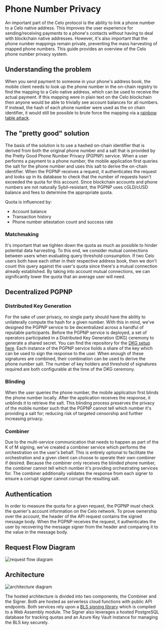 # Phone Number Privacy

An important part of the Celo protocol is the ability to link a phone number to a Celo native address. This improves the user experience for sending/receiving payments to a phone's contacts without having to deal with blockchain native addresses. However, it's also important that the phone number mappings remain private, preventing the mass harvesting of mapped phone numbers. This guide provides an overview of the Celo phone number privacy system.

## Understanding the problem
When you send payment to someone in your phone's address book, the mobile client needs to look up the phone number in the on-chain registry to find the mapping to a Celo native address, which can be used to receive the actual payment. If this mapping were in plain text on the Celo blockchain then anyone would be able to trivially see account balances for all numbers. If instead, the hash of each phone number were used as the on chain identifier, it would still be possible to brute force the mapping via a [rainbow table attack](https://en.wikipedia.org/wiki/Rainbow_table). 

## The "pretty good" solution
The basis of the solution is to use a hashed on-chain identifier that is derived from both the original phone number and a salt that is provided by the Pretty Good Phone Number Privacy (PGPNP) service. When a user performs a payment to a phone number, the mobile application first queries the salt for the phone number and uses this salt to derive the on-chain identifier. When the PGPNP receives a request, it authenticates the request and looks up in its database to check that the number of requests hasn't exceeded the quota for this account. Since blockchain accounts and phone numbers are not naturally Sybil-resistant, the PGPNP uses cGLD/cUSD balance and fees to determine the appropriate quota. 

Quota is influenced by:
- Account balance
- Transaction history
- Phone number attestation count and success rate

### Matchmaking
It's important that we tighten down the quota as much as possible to hinder potential data harvesting. To this end, we consider mutual connections between users when evaluating query threshold consumption. If two Celo users both have each other in their respective address book, then we don't count this query against the user's quota since there's a mutual connection already established. By taking into account mutual connections, we can significantly lower the quota that an average user will need.

## Decentralized PGPNP
### Distributed Key Generation
For the sake of user privacy, no single party should have the ability to unilaterally compute the hash for a given number. With this in mind, we've designed the PGPNP service to be decentralized across a handful of reputable participants. Before the PGPNP service is deployed, a set of operators participated in a Distributed Key Generation (DKG) ceremony to generate a shared secret. You can find the repository for the [DKG setup here](https://github.com/celo-org/celo-threshold-bls-rs). Each instance of the PGPNP service holds a share of the key which can be used to sign the response to the user. When enough of these signatures are combined, their combination can be used to derive the phone number salt. The number of key holders and threshold of signatures required are both configurable at the time of the DKG ceremony.

### Blinding
When the user queries the phone number, the mobile application first blinds the phone number locally. After the application receives the response, it unblinds it to retrieve the salt. This blinding process preserves the privacy of the mobile number such that the PGPNP cannot tell which number it's providing a salt for; reducing risk of targeted censorship and further increasing privacy.  

### Combiner
Due to the multi-service communication that needs to happen as part of the K of M signing, we've created a combiner service which performs the orchestration on the user's behalf. This is entirely optional to facilitate the orchestration and a given client can choose to operate their own combiner if desired. Because the combiner only receives the blinded phone number, the combiner cannot tell which number it's providing orchestrating services for. The combiner additionally validates the response from each signer to ensure a corrupt signer cannot corrupt the resulting salt.

## Authentication
In order to measure the quota for a given request, the PGPNP must check the querier's account information on the Celo network. To prove ownership over the account, the header of the API request contains the signed message body. When the PGPNP receives the request, it authenticates the user by recovering the message signer from the header and comparing it to the value in the message body.

## Request Flow Diagram
![request flow diagram](https://storage.googleapis.com/celo-website/docs/pgpnp-flow.svg)

## Architecture
![architecture diagram](https://storage.googleapis.com/celo-website/docs/pgpnp-architecture.jpg)

The hosted architecture is divided into two components, the Combiner and the Signer. Both are hosted as serverless cloud functions with public API endpoints. Both services rely upon a [BLS signing library](https://github.com/celo-org/blind-threshold-bls-wasm#e1e2f8a) which is compiled to a Web Assembly module. The Signer also leverages a hosted PostgreSQL database for tracking quotas and an Azure Key Vault instance for managing the BLS key securely.
